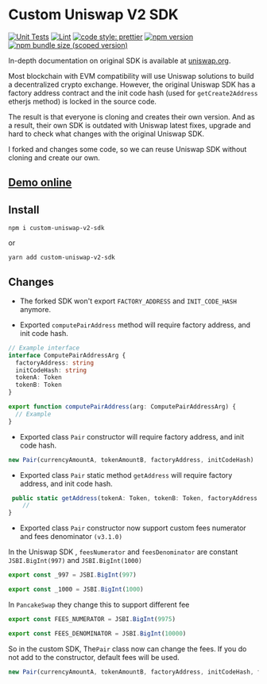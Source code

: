 # Custom Uniswap V2 SDK

[![Unit Tests](https://github.com/gndplayground/uniswap-v2-sdk/actions/workflows/unit-tests.yml/badge.svg)](https://github.com/gndplayground/uniswap-v2-sdk/actions/workflows/unit-tests.yml)
[![Lint](https://github.com/gndplayground/uniswap-v2-sdk/actions/workflows/lint.yml/badge.svg)](https://github.com/gndplayground/uniswap-v2-sdk/actions/workflows/lint.yml)
[![code style: prettier](https://img.shields.io/badge/code_style-prettier-ff69b4.svg?style=flat-square)](https://github.com/prettier/prettier)
[![npm version](https://img.shields.io/npm/v/custom-uniswap-v2-sdk/latest.svg)](https://www.npmjs.com/package/custom-uniswap-v2-sdk/v/latest)
[![npm bundle size (scoped version)](https://img.shields.io/bundlephobia/minzip/custom-uniswap-v2-sdk/latest.svg)](https://bundlephobia.com/result?p=@custom-uniswap-v2-sdk)

In-depth documentation on original SDK is available at [uniswap.org](https://uniswap.org/docs/v2/SDK/getting-started/).

Most blockchain with EVM compatibility will use Uniswap solutions to build a decentralized crypto exchange. However,
the original Uniswap SDK has a factory address contract and the init code hash (used for `getCreate2Address` etherjs method) is locked in the source code.

The result is that everyone is cloning and creates their own version. And as a result, their own SDK is outdated with
Uniswap latest fixes, upgrade and hard to check what changes with the original Uniswap SDK.

I forked and changes some code, so we can reuse Uniswap SDK without cloning and create our own.

## [Demo online](https://gndplayground.github.io/custom-uniswap-v2-sdk-example/)

## Install

```shell
npm i custom-uniswap-v2-sdk
```

or

```shell
yarn add custom-uniswap-v2-sdk
```

## Changes

- The forked SDK won't export `FACTORY_ADDRESS` and `INIT_CODE_HASH` anymore.

- Exported `computePairAddress` method will require factory address, and init code hash.

```ts
// Example interface
interface ComputePairAddressArg {
  factoryAddress: string
  initCodeHash: string
  tokenA: Token
  tokenB: Token
}

export function computePairAddress(arg: ComputePairAddressArg) {
  // Example
}
```

- Exported class `Pair` constructor will require factory address, and init code hash.

```ts
new Pair(currencyAmountA, tokenAmountB, factoryAddress, initCodeHash)
```

- Exported class `Pair` static method `getAddress` will require factory address, and init code hash.

```ts
 public static getAddress(tokenA: Token, tokenB: Token, factoryAddress: string, initCodeHash: string): string {
    //
}
```

- Exported class `Pair` constructor now support custom fees numerator and fees denominator `(v3.1.0)`

In the Uniswap SDK , `feesNumerator` and `feesDenominator` are constant `JSBI.BigInt(997)` and `JSBI.BigInt(1000)`

```ts
export const _997 = JSBI.BigInt(997)

export const _1000 = JSBI.BigInt(1000)
```

In `PancakeSwap` they change this to support different fee

```ts
export const FEES_NUMERATOR = JSBI.BigInt(9975)

export const FEES_DENOMINATOR = JSBI.BigInt(10000)
```

So in the custom SDK, The`Pair` class now can change the fees. If you do not add to the constructor, default fees will be used.

```ts
new Pair(currencyAmountA, tokenAmountB, factoryAddress, initCodeHash, feesNumerator, feesDenominator)
```
